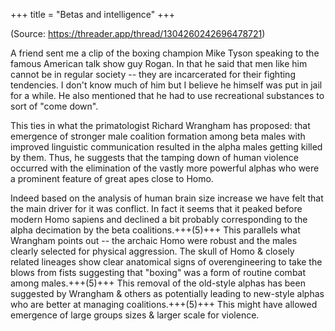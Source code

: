 +++
title = "Betas and intelligence"
+++

(Source: https://threader.app/thread/1304260242696478721)

A friend sent me a clip of the boxing champion Mike Tyson speaking to the famous American talk show guy Rogan. In that he said that men like him cannot be in regular society -- they are incarcerated for their fighting tendencies. I don't know much of him but I believe he himself was put in jail for a while. He also mentioned that he had to use recreational substances to sort of "come down". 

This ties in what the primatologist Richard Wrangham has proposed: that emergence of stronger male coalition formation among beta males with improved linguistic communication resulted in the alpha males getting killed by them. Thus, he suggests that the tamping down of human violence occurred with the elimination of the vastly more powerful alphas who were a prominent feature of great apes close to Homo. 

Indeed based on the analysis of human brain size increase we have felt that the main driver for it was conflict. In fact it seems that it peaked before modern Homo sapiens and declined a bit probably corresponding to the alpha decimation by the beta coalitions.+++(5)+++ This parallels what Wrangham points out -- the archaic Homo were robust and the males clearly selected for physical aggression. The skull of Homo & closely related lineages show clear anatomical signs of overengineering to take the blows from fists suggesting that "boxing" was a form of routine combat among males.+++(5)+++ This removal of the old-style alphas has been suggested by Wrangham & others as potentially leading to new-style alphas who are better at managing coalitions.+++(5)+++ This might have allowed emergence of large groups sizes & larger scale for violence. 

